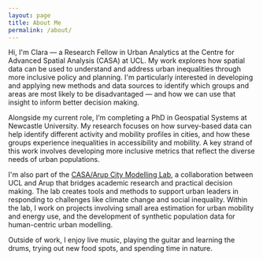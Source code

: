 ```yaml
---
layout: page
title: About Me
permalink: /about/
---
```


Hi, I'm Clara — a Research Fellow in Urban Analytics at the Centre for Advanced Spatial Analysis (CASA) at UCL. My work explores how spatial data can be used to understand and address urban inequalities through more inclusive policy and planning. I'm particularly interested in developing and applying new methods and data sources to identify which groups and areas are most likely to be disadvantaged — and how we can use that insight to inform better decision making.

Alongside my current role, I’m completing a PhD in Geospatial Systems at Newcastle University. My research focuses on how survey-based data can help identify different activity and mobility profiles in cities, and how these groups experience inequalities in accessibility and mobility. A key strand of this work involves developing more inclusive metrics that reflect the diverse needs of urban populations.

I'm also part of the <a href="https://citymodellinglab.uk/" target="_blank">CASA/Arup City Modelling Lab</a>, a collaboration between UCL and Arup that bridges academic research and practical decision making. The lab creates tools and methods to support urban leaders in responding to challenges like climate change and social inequality. Within the lab, I work on projects involving small area estimation for urban mobility and energy use, and the development of synthetic population data for human-centric urban modelling.

Outside of work, I enjoy live music, playing the guitar and learning the drums, trying out new food spots, and spending time in nature.
